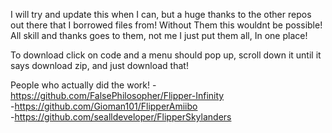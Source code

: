 I will try and update this when I can, but a huge thanks to the other repos out there that I borrowed files from!
Without Them this wouldnt be possible! All skill and thanks goes to them, not me I just put them all,
In one place!

To download click on code and a menu should pop up, scroll down it until it says download zip, and just download that!

People who actually did the work!
-https://github.com/FalsePhilosopher/Flipper-Infinity         
-https://github.com/Gioman101/FlipperAmiibo           
-https://github.com/sealldeveloper/FlipperSkylanders        
